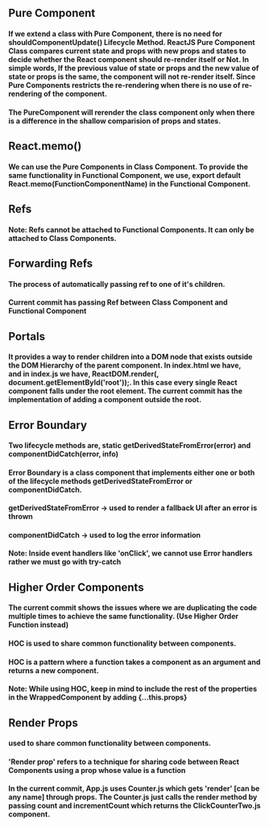 ## Pure Component

#### If we extend a class with Pure Component, there is no need for shouldComponentUpdate() Lifecycle Method. ReactJS Pure Component Class compares current state and props with new props and states to decide whether the React component should re-render itself or Not. In simple words, If the previous value of state or props and the new value of state or props is the same, the component will not re-render itself. Since Pure Components restricts the re-rendering when there is no use of re-rendering of the component.

#### The PureComponent will rerender the class component only when there is a difference in the shallow comparision of props and states.

## React.memo()

#### We can use the Pure Components in Class Component. To provide the same functionality in Functional Component, we use, export default React.memo(FunctionComponentName) in the Functional Component.

## Refs

#### Note: Refs cannot be attached to Functional Components. It can only be attached to Class Components.

## Forwarding Refs

#### The process of automatically passing ref to one of it's children.
#### Current commit has passing Ref between Class Component and Functional Component

## Portals

#### It provides a way to render children into a DOM node that exists outside the DOM Hierarchy of the parent component. In index.html we have, <div id="root"></div> and in index.js we have, ReactDOM.render(<App />, document.getElementById('root'));. In this case every single React component falls under the root element. The current commit has the implementation of adding a component outside the root.

## Error Boundary

#### Two lifecycle methods are, static getDerivedStateFromError(error) and componentDidCatch(error, info)
#### Error Boundary is a class component that implements either one or both of the lifecycle methods getDerivedStateFromError or componentDidCatch.
#### getDerivedStateFromError -> used to render a fallback UI after an error is thrown
#### componentDidCatch -> used to log the error information
#### Note: Inside event handlers like 'onClick', we cannot use Error handlers rather we must go with try-catch

## Higher Order Components

#### The current commit shows the issues where we are duplicating the code multiple times to achieve the same functionality. (Use Higher Order Function instead)
#### HOC is used to share common functionality between components.
#### HOC is a pattern where a function takes a component as an argument and returns a new component.
#### Note: While using HOC, keep in mind to include the rest of the properties in the WrappedComponent by adding {...this.props}

## Render Props

#### used to share common functionality between components.
#### 'Render prop' refers to a technique for sharing code between React Components using a prop whose value is a function
#### In the current commit, App.js uses Counter.js which gets 'render' [can be any name] through props. The Counter.js just calls the render method by passing count and incrementCount which returns the ClickCounterTwo.js component.
